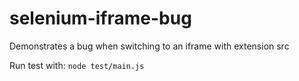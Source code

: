 # selenium-iframe-bug
Demonstrates a bug when switching to an iframe with extension src

Run test with:
```node test/main.js```

